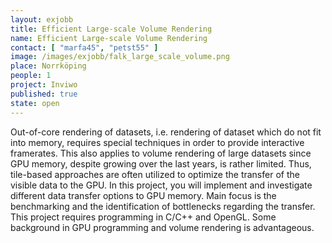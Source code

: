 ```yaml
---
layout: exjobb
title: Efficient Large-scale Volume Rendering
name: Efficient Large-scale Volume Rendering
contact: [ "marfa45", "petst55" ]
image: /images/exjobb/falk_large_scale_volume.png
place: Norrköping
people: 1
project: Inviwo
published: true
state: open
---
```


Out-of-core rendering of datasets, i.e. rendering of dataset which do not fit into memory, requires special techniques in order to provide interactive framerates. This also applies to volume rendering of large datasets since GPU memory, despite growing over the last years, is rather limited. Thus, tile-based approaches are often utilized to optimize the transfer of the visible data to the GPU.
In this project, you will implement and investigate different data transfer options to GPU memory. Main focus is the benchmarking and the identification of bottlenecks regarding the transfer. This project requires programming in C/C++ and OpenGL. Some background in GPU programming and volume rendering is advantageous.
